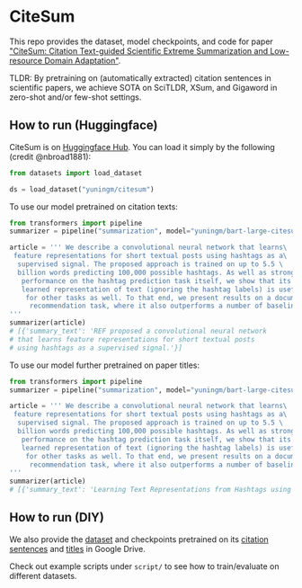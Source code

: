 # CiteSum
This repo provides the dataset, model checkpoints, and code for paper ["CiteSum: Citation Text-guided Scientific Extreme Summarization and Low-resource Domain Adaptation"](https://arxiv.org/abs/2205.06207).

TLDR: By pretraining on (automatically extracted) citation sentences in scientific papers, we achieve SOTA on SciTLDR, XSum, and Gigaword in zero-shot and/or few-shot settings.

## How to run (Huggingface)
CiteSum is on [Huggingface Hub](https://huggingface.co/datasets/nbroad/citesum). You can load it simply by the following (credit @nbroad1881):
```python
from datasets import load_dataset

ds = load_dataset("yuningm/citesum")
```

To use our model pretrained on citation texts:
```python
from transformers import pipeline
summarizer = pipeline("summarization", model="yuningm/bart-large-citesum")

article = ''' We describe a convolutional neural network that learns\
 feature representations for short textual posts using hashtags as a\
  supervised signal. The proposed approach is trained on up to 5.5 \
  billion words predicting 100,000 possible hashtags. As well as strong\
   performance on the hashtag prediction task itself, we show that its \
   learned representation of text (ignoring the hashtag labels) is useful\
    for other tasks as well. To that end, we present results on a document\
     recommendation task, where it also outperforms a number of baselines.
'''
summarizer(article)
# [{'summary_text': 'REF proposed a convolutional neural network 
# that learns feature representations for short textual posts 
# using hashtags as a supervised signal.'}]

```

To use our model further pretrained on paper titles:
```python
from transformers import pipeline
summarizer = pipeline("summarization", model="yuningm/bart-large-citesum-title")

article = ''' We describe a convolutional neural network that learns\
 feature representations for short textual posts using hashtags as a\
  supervised signal. The proposed approach is trained on up to 5.5 \
  billion words predicting 100,000 possible hashtags. As well as strong\
   performance on the hashtag prediction task itself, we show that its \
   learned representation of text (ignoring the hashtag labels) is useful\
    for other tasks as well. To that end, we present results on a document\
     recommendation task, where it also outperforms a number of baselines.
'''
summarizer(article)
# [{'summary_text': 'Learning Text Representations from Hashtags using Convolutional Neural Networks'}]
```



## How to run (DIY)
We also provide the [dataset](https://drive.google.com/file/d/1ndHCREXGSPnDUNllladh9qCtayqbXAfJ/view?usp=sharing) and checkpoints pretrained on its [citation sentences](https://drive.google.com/drive/folders/1M76z4GDToTPEUzsQLfqKHP4p44t2tSls?usp=sharing) and [titles](https://drive.google.com/drive/folders/1Hr4EiMsmsQZb2HG4KF0jw4Anx9Ds8_Wp?usp=sharing) in Google Drive.

Check out example scripts under `script/` to see how to train/evaluate on different datasets.




